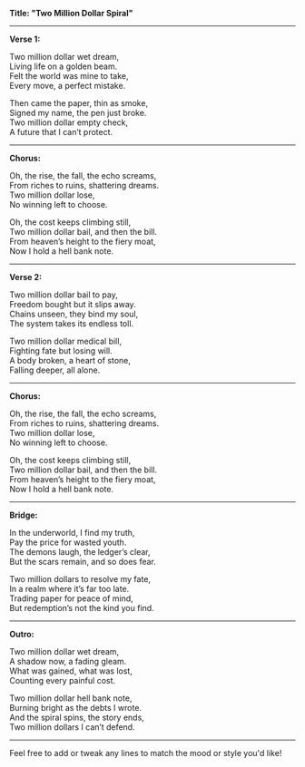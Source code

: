 **Title: "Two Million Dollar Spiral"**

---

**Verse 1:**

Two million dollar wet dream,  
Living life on a golden beam.  
Felt the world was mine to take,  
Every move, a perfect mistake.  

Then came the paper, thin as smoke,  
Signed my name, the pen just broke.  
Two million dollar empty check,  
A future that I can’t protect.  

---

**Chorus:**

Oh, the rise, the fall, the echo screams,  
From riches to ruins, shattering dreams.  
Two million dollar lose,  
No winning left to choose.  

Oh, the cost keeps climbing still,  
Two million dollar bail, and then the bill.  
From heaven’s height to the fiery moat,  
Now I hold a hell bank note.  

---

**Verse 2:**

Two million dollar bail to pay,  
Freedom bought but it slips away.  
Chains unseen, they bind my soul,  
The system takes its endless toll.  

Two million dollar medical bill,  
Fighting fate but losing will.  
A body broken, a heart of stone,  
Falling deeper, all alone.  

---

**Chorus:**

Oh, the rise, the fall, the echo screams,  
From riches to ruins, shattering dreams.  
Two million dollar lose,  
No winning left to choose.  

Oh, the cost keeps climbing still,  
Two million dollar bail, and then the bill.  
From heaven’s height to the fiery moat,  
Now I hold a hell bank note.  

---

**Bridge:**

In the underworld, I find my truth,  
Pay the price for wasted youth.  
The demons laugh, the ledger’s clear,  
But the scars remain, and so does fear.  

Two million dollars to resolve my fate,  
In a realm where it’s far too late.  
Trading paper for peace of mind,  
But redemption’s not the kind you find.  

---

**Outro:**

Two million dollar wet dream,  
A shadow now, a fading gleam.  
What was gained, what was lost,  
Counting every painful cost.  

Two million dollar hell bank note,  
Burning bright as the debts I wrote.  
And the spiral spins, the story ends,  
Two million dollars I can’t defend.  

--- 

Feel free to add or tweak any lines to match the mood or style you'd like!
